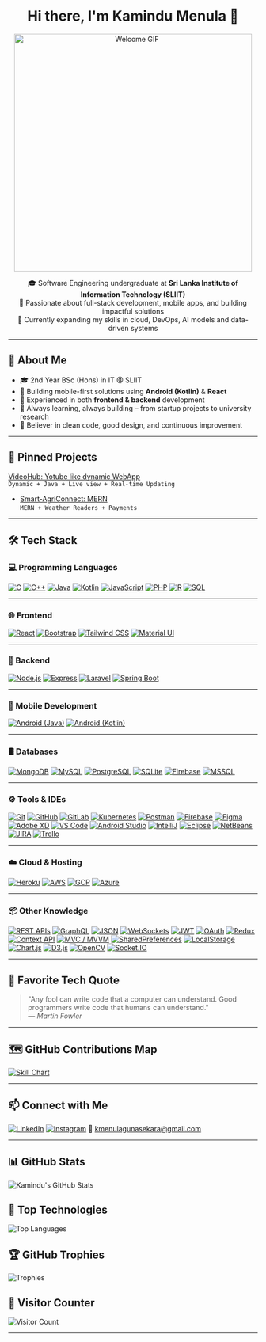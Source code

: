 <h1 align="center">Hi there, I'm Kamindu Menula 👋</h1>
<p align="center">
  <img src="https://media.giphy.com/media/62PP2yEIAZF6g/giphy.gif" width="480" alt="Welcome GIF">
</p>

<p align="center">
  🎓 Software Engineering undergraduate at <strong>Sri Lanka Institute of Information Technology (SLIIT)</strong><br/>
  🔧 Passionate about full-stack development, mobile apps, and building impactful solutions<br/>
  🌱 Currently expanding my skills in cloud, DevOps, AI models and data-driven systems
</p>

---

## 💼 About Me
- 🎓 2nd Year BSc (Hons) in IT @ SLIIT
- 📱 Building mobile-first solutions using **Android (Kotlin)** & **React**
- 🔁 Experienced in both **frontend & backend** development
- 🚀 Always learning, always building – from startup projects to university research
- 🧠 Believer in clean code, good design, and continuous improvement

---

## 📌 Pinned Projects
  [VideoHub: Yotube like dynamic WebApp](https://github.com/Kamindumenula/VideoHub-JavaProject)  
  `Dynamic + Java + Live view + Real-time Updating`
  -  [Smart-AgriConnect: MERN](https://github.com/Kamindumenula/Smart-AgriConnect)  
  ` MERN + Weather Readers + Payments `
---
  
## 🛠️ Tech Stack

### 💻 Programming Languages
[![C](https://img.shields.io/badge/-C-A8B9CC?style=flat&logo=c&logoColor=white)]()
[![C++](https://img.shields.io/badge/-C++-00599C?style=flat&logo=c%2B%2B&logoColor=white)]()
[![Java](https://img.shields.io/badge/-Java-007396?style=flat&logo=java&logoColor=white)]()
[![Kotlin](https://img.shields.io/badge/-Kotlin-0095D5?style=flat&logo=kotlin&logoColor=white)]()
[![JavaScript](https://img.shields.io/badge/-JavaScript-F7DF1E?style=flat&logo=javascript&logoColor=black)]()
[![PHP](https://img.shields.io/badge/-PHP-777BB4?style=flat&logo=php&logoColor=white)]()
[![R](https://img.shields.io/badge/-R-276DC3?style=flat&logo=r&logoColor=white)]()
[![SQL](https://img.shields.io/badge/-SQL-003B57?style=flat)]()

---

### 🌐 Frontend
[![React](https://img.shields.io/badge/-React-61DAFB?style=flat&logo=react&logoColor=black)]()
[![Bootstrap](https://img.shields.io/badge/-Bootstrap-563D7C?style=flat&logo=bootstrap&logoColor=white)]()
[![Tailwind CSS](https://img.shields.io/badge/-Tailwind-38B2AC?style=flat&logo=tailwind-css&logoColor=white)]()
[![Material UI](https://img.shields.io/badge/-MaterialUI-0081CB?style=flat&logo=mui&logoColor=white)]()

---

### 🔧 Backend
[![Node.js](https://img.shields.io/badge/-Node.js-339933?style=flat&logo=node.js&logoColor=white)]()
[![Express](https://img.shields.io/badge/-Express-000000?style=flat&logo=express&logoColor=white)]()
[![Laravel](https://img.shields.io/badge/-Laravel-FF2D20?style=flat&logo=laravel&logoColor=white)]()
[![Spring Boot](https://img.shields.io/badge/-SpringBoot-6DB33F?style=flat&logo=spring-boot&logoColor=white)]()

---

### 📱 Mobile Development
[![Android (Java)](https://img.shields.io/badge/-Android%20(Java)-3DDC84?style=flat&logo=android&logoColor=white)]()
[![Android (Kotlin)](https://img.shields.io/badge/-Android%20(Kotlin)-3DDC84?style=flat&logo=android&logoColor=white)]()

---

### 🛢️ Databases
[![MongoDB](https://img.shields.io/badge/-MongoDB-47A248?style=flat&logo=mongodb&logoColor=white)]()
[![MySQL](https://img.shields.io/badge/-MySQL-4479A1?style=flat&logo=mysql&logoColor=white)]()
[![PostgreSQL](https://img.shields.io/badge/-PostgreSQL-336791?style=flat&logo=postgresql&logoColor=white)]()
[![SQLite](https://img.shields.io/badge/-SQLite-003B57?style=flat&logo=sqlite&logoColor=white)]()
[![Firebase](https://img.shields.io/badge/-Firebase-FFCA28?style=flat&logo=firebase&logoColor=black)]()
[![MSSQL](https://img.shields.io/badge/-SQL%20Server-CC2927?style=flat&logo=microsoft-sql-server&logoColor=white)]()

---

### ⚙️ Tools & IDEs
[![Git](https://img.shields.io/badge/-Git-F05032?style=flat&logo=git&logoColor=white)]()
[![GitHub](https://img.shields.io/badge/-GitHub-181717?style=flat&logo=github&logoColor=white)]()
[![GitLab](https://img.shields.io/badge/-GitLab-FC6D26?style=flat&logo=gitlab&logoColor=white)]()
[![Kubernetes](https://img.shields.io/badge/-Kubernetes-326CE5?style=flat&logo=kubernetes&logoColor=white)]()
[![Postman](https://img.shields.io/badge/-Postman-FF6C37?style=flat&logo=postman&logoColor=white)]()
[![Firebase](https://img.shields.io/badge/-Firebase-FFCA28?style=flat&logo=firebase&logoColor=black)]()
[![Figma](https://img.shields.io/badge/-Figma-F24E1E?style=flat&logo=figma&logoColor=white)]()
[![Adobe XD](https://img.shields.io/badge/-Adobe%20XD-FF61F6?style=flat&logo=adobe-xd&logoColor=white)]()
[![VS Code](https://img.shields.io/badge/-VSCode-007ACC?style=flat&logo=visual-studio-code&logoColor=white)]()
[![Android Studio](https://img.shields.io/badge/-Android%20Studio-3DDC84?style=flat&logo=android-studio&logoColor=white)]()
[![IntelliJ](https://img.shields.io/badge/-IntelliJ%20IDEA-000000?style=flat&logo=intellij-idea&logoColor=white)]()
[![Eclipse](https://img.shields.io/badge/-Eclipse-2C2255?style=flat&logo=eclipse&logoColor=white)]()
[![NetBeans](https://img.shields.io/badge/-NetBeans-1B6AC6?style=flat&logo=apache-netbeans-ide&logoColor=white)]()
[![JIRA](https://img.shields.io/badge/-JIRA-0052CC?style=flat&logo=jira&logoColor=white)]()
[![Trello](https://img.shields.io/badge/-Trello-0052CC?style=flat&logo=trello&logoColor=white)]()

---

### ☁️ Cloud & Hosting
[![Heroku](https://img.shields.io/badge/-Heroku-430098?style=flat&logo=heroku&logoColor=white)]()
[![AWS](https://img.shields.io/badge/-AWS-232F3E?style=flat&logo=amazon-aws&logoColor=white)]()
[![GCP](https://img.shields.io/badge/-Google%20Cloud-4285F4?style=flat&logo=google-cloud&logoColor=white)]()
[![Azure](https://img.shields.io/badge/-Microsoft%20Azure-0078D4?style=flat&logo=microsoft-azure&logoColor=white)]()

---

### 📦 Other Knowledge
[![REST APIs](https://img.shields.io/badge/-REST%20APIs-02569B?style=flat)]()
[![GraphQL](https://img.shields.io/badge/-GraphQL-E10098?style=flat&logo=graphql&logoColor=white)]()
[![JSON](https://img.shields.io/badge/-JSON-000000?style=flat&logo=json&logoColor=white)]()
[![WebSockets](https://img.shields.io/badge/-WebSockets-85EA2D?style=flat)]()
[![JWT](https://img.shields.io/badge/-JWT-000000?style=flat&logo=jsonwebtokens&logoColor=white)]()
[![OAuth](https://img.shields.io/badge/-OAuth-344675?style=flat&logo=oauth&logoColor=white)]()
[![Redux](https://img.shields.io/badge/-Redux-764ABC?style=flat&logo=redux&logoColor=white)]()
[![Context API](https://img.shields.io/badge/-Context%20API-61DAFB?style=flat&logo=react&logoColor=black)]()
[![MVC / MVVM](https://img.shields.io/badge/-MVC%20%2F%20MVVM-6A1B9A?style=flat)]()
[![SharedPreferences](https://img.shields.io/badge/-SharedPreferences-3DDC84?style=flat&logo=android&logoColor=white)]()
[![LocalStorage](https://img.shields.io/badge/-LocalStorage-E44D26?style=flat)]()
[![Chart.js](https://img.shields.io/badge/-Chart.js-F5788D?style=flat&logo=chart.js&logoColor=white)]()
[![D3.js](https://img.shields.io/badge/-D3.js-F9A03C?style=flat&logo=d3.js&logoColor=white)]()
[![OpenCV](https://img.shields.io/badge/-OpenCV-5C3EE8?style=flat&logo=opencv&logoColor=white)]()
[![Socket.IO](https://img.shields.io/badge/-Socket.IO-010101?style=flat&logo=socket.io&logoColor=white)]()

---

## 🧠 Favorite Tech Quote
> "Any fool can write code that a computer can understand. Good programmers write code that humans can understand."  
> — *Martin Fowler*

---

## 🗺️ GitHub Contributions Map
<a href="https://github.com/Kamindumenula">
  <img src="https://cr-skills-chart-widget.azurewebsites.net/api/api?username=Kamindumenula" alt="Skill Chart" />
</a>

---


## 📫 Connect with Me
[![LinkedIn](https://img.shields.io/badge/-LinkedIn-0077B5?style=flat&logo=linkedin&logoColor=white)](https://www.linkedin.com/in/kamindumenula/)
[![Instagram](https://img.shields.io/badge/-Instagram-E4405F?style=flat&logo=instagram&logoColor=white)](https://www.instagram.com/kamindu_menula)
📧 [kmenulagunasekara@gmail.com](mailto:kmenulagunasekara@gmail.com)

---

## 📊 GitHub Stats
![Kamindu's GitHub Stats](https://github-readme-stats.vercel.app/api?username=Kamindumenula&show_icons=true&theme=radical)

## 🚀 Top Technologies
![Top Languages](https://github-readme-stats.vercel.app/api/top-langs/?username=Kamindumenula&layout=compact&theme=radical)

## 🏆 GitHub Trophies
![Trophies](https://github-profile-trophy.vercel.app/?username=Kamindumenula&theme=radical&no-frame=true&no-bg=true&margin-w=4)

## 👀 Visitor Counter
![Visitor Count](https://komarev.com/ghpvc/?username=Kamindumenula&color=blue)

---
